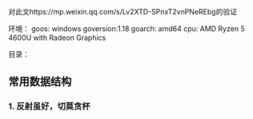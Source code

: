 对此文https://mp.weixin.qq.com/s/Lv2XTD-SPnxT2vnPNeREbg的验证

环境：
goos: windows
goversion:1.18
goarch: amd64
cpu: AMD Ryzen 5 4600U with Radeon Graphics

目录：

## 常用数据结构

### 1. 反射虽好，切莫贪杯


